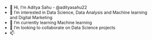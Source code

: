 - 👋 Hi, I’m Aditya Sahu - @adityasahu22
- 👀 I’m interested in Data Science, Data Analysis and Machine learning and Digital Marketing
- 🌱 I’m currently learning Machine learning
- 💞️ I’m looking to collaborate on Data Science projects
- 📫 

<!---
adityasahu22/adityasahu22 is a ✨ special ✨ repository because its `README.md` (this file) appears on your GitHub profile.
You can click the Preview link to take a look at your changes.
--->
